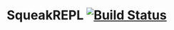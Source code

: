 SqueakREPL [![Build Status](https://travis-ci.org/hpi-swa-teaching/SqueakREPL.svg?branch=shortcut_playground)](https://travis-ci.org/hpi-swa-teaching/SqueakREPL)
===================
